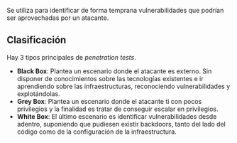 Se utiliza para identificar de forma temprana vulnerabilidades que podrían ser aprovechadas por un atacante.

## Clasificación

Hay 3 tipos principales de *penetration tests*.

- **Black Box**: Plantea un escenario donde el atacante es externo. Sin disponer de conocimientos sobre las tecnologías existentes e ir aprendiendo sobre las infraestructuras, reconociendo vulnerabilidades y explotándolas.
- **Grey Box**: Plantea un escenario donde el atacante ti con pocos privilegios y la finalidad es tratar de conseguir escalar en privilegios.
- **White Box**: El último escenario es identificar vulnerabilidades desde adentro, suponiendo que pudiesen existir backdoors, tanto del lado del código como de la configuración de la infraestructura.
